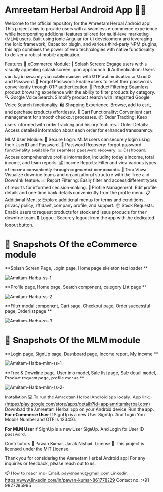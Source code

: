 # Amreetam Herbal Android App 🌿📱
Welcome to the official repository for the Amreetam Herbal Android app! This project aims to provide users with a seamless e-commerce experience while incorporating additional features tailored for multi-level marketing (MLM) users. Built using Ionic Angular for UI development and leveraging the Ionic framework, Capacitor plugin, and various third-party NPM plugins, this app combines the power of web technologies with native functionality to deliver a robust mobile application.

Features 🚀
eCommerce Module:
🌟 Splash Screen: Engage users with a visually appealing splash screen upon app launch.
🔒 Authentication: Users can log in securely via mobile number with OTP authentication or UserID and Password.
🔑 Forgot Password: Enable users to reset their passwords conveniently through OTP authentication.
🛒 Product Filtering: Seamless product browsing experience with the ability to filter products by category.
🔍 Google Voice Search: Simplify product search with integrated Google Voice Search functionality.
🛍️ Shopping Experience: Browse, add to cart, and purchase products effortlessly.
🛒 Cart Functionality: Convenient cart management for smooth checkout processes.
📦 Order Tracking: Keep users informed with order tracking and history features.
ℹ️ Order Details: Access detailed information about each order for enhanced transparency.

MLM User Module:
🔐 Secure Login: MLM users can securely login using their UserID and Password.
🔑 Password Recovery: Forgot password functionality available for seamless password recovery.
📊 Dashboard: Access comprehensive profile information, including today's income, total income, and team reports.
💰 Income Reports: Filter and view various types of income conveniently through segmented components.
🌳 Tree View: Visualize downline teams and organizational structure with the Tree and Downlink feature.
📈 Report Filtering: Easily filter and access different types of reports for informed decision-making.
👤 Profile Management: Edit profile details and one-time bank details conveniently from the profile menu.
📋 Additional Menus: Explore additional menus for terms and conditions, privacy policy, affidavit, company profile, and support.
📦 Stock Requests: Enable users to request products for stock and issue products for their downline team.
🔒 Logout: Securely logout from the app with the dedicated logout button.

# 📲 Snapshots Of the eCommerce module
**Splash Screen Page, Login page, Home page skeleton text loader **

![Amritam-Harba-ss-1](https://github.com/Pawansahu11/Amritam-Harbal-/assets/140729586/77d51ae1-365a-45d8-bda7-be31e78dd192)


**Profile page, Home page, Search component, category List page **

![Amritam-Harba-ss-2](https://github.com/Pawansahu11/Amritam-Harbal-/assets/140729586/749b92d4-11a1-4abe-a862-6039ff2e9fc8)


**Filter modal component, Cart page, Checkout page, Order successful page, Orderlist page **

![Amritam-Harba-ss-3](https://github.com/Pawansahu11/Amritam-Harbal-/assets/140729586/e9e6ece7-d7ef-4830-9bf3-50eed1c3113c)


# 📲 Snapshots Of the MLM module

**Login page, SignUp page, Dashboard page, Income report, My income **

![Amritam-Harba-mlm-ss-1](https://github.com/Pawansahu11/Amritam-Harbal-/assets/140729586/ae9ffefa-9665-4559-90f7-24acc1c6de2e)


**Tree & Downline page, User info model, Sale list page, Sale detail model, Product request page, profile menus **

![Amritam-Harba-mlm-ss-2-](https://github.com/Pawansahu11/Amritam-Harbal-/assets/140729586/b2d4bfe3-3e6a-4aa1-b4c6-abff161b608c)





Installation 💻
To run the Amreetam Herbal Android app locally:
App link:- (https://play.google.com/store/apps/details?id=app.amritamherbal.com)
Download the Amreetam Herbal app on your Android device.
Run the app.
**For eCommerce User**
If SignUp is a new User SignUp.
And Login Your Mobile Number and OTP is 123456.

**For MLM User**
If SignUp is a new User SignUp.
And Login for User ID password.

Contributors 🙌
Pawan Kumar.
Janak Nishad.
License 📄
This project is licensed under the MIT License.

Thank you for considering the Amreetam Herbal Android app! For any inquiries or feedback, please reach out to us.

📫 How to reach me- Email: pawansahu@gmail.com Linkedin: https://www.linkedin.com/in/pawan-kumar-861778229 Contact no. :+91 9827295995 
